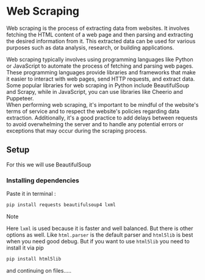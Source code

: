 # Web Scraping
Web scraping is the process of extracting data from websites. It involves fetching the HTML content of a web page and then parsing and extracting the desired information from it. This extracted data can be used for various purposes such as data analysis, research, or building applications.
<br>

Web scraping typically involves using programming languages like Python or JavaScript to automate the process of fetching and parsing web pages. These programming languages provide libraries and frameworks that make it easier to interact with web pages, send HTTP requests, and extract data.
<br>
Some popular libraries for web scraping in Python include BeautifulSoup and Scrapy, while in JavaScript, you can use libraries like Cheerio and Puppeteer.
<br>
When performing web scraping, it's important to be mindful of the website's terms of service and to respect the website's policies regarding data extraction. Additionally, it's a good practice to add delays between requests to avoid overwhelming the server and to handle any potential errors or exceptions that may occur during the scraping process.

## Setup
For this we will use BeautifulSoup
### Installing dependencies
Paste it in terminal :
```bash
pip install requests beautifulsoup4 lxml
```
> [!NOTE]
> Here `lxml` is used because it is faster and well balanced. But there is other options as well. Like `html.parser` is the default parser and `html5lib` is best when you need good debug. But if you want to use `html5lib` you need to install it via pip
> ```bash
> pip install html5lib
> ```


and continuing on files.....